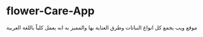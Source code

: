 # flower-Care-App
موقع ويب يجمع كل انواع النباتات وطرق العناية بها والمميز به انه يعمل كلياً باللغة العربية 
